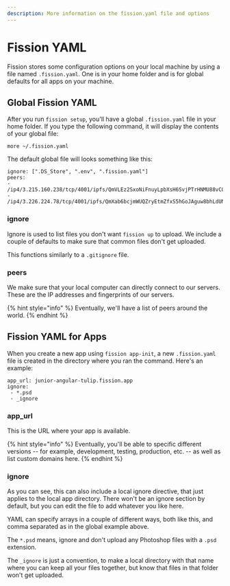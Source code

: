 ```yaml
---
description: More information on the fission.yaml file and options
---
```


# Fission YAML

Fission stores some configuration options on your local machine by using a file named `.fission.yaml`. One is in your home folder and is for global defaults for all apps on your machine.

## Global Fission YAML

After you run `fission setup`, you'll have a global `.fission.yaml` file in your home folder. If you type the following command, it will display the contents of your global file:

```text
more ~/.fission.yaml
```

The default global file will looks something like this:

```text
ignore: [".DS_Store", ".env", ".fission.yaml"]
peers:
- /ip4/3.215.160.238/tcp/4001/ipfs/QmVLEz2SxoNiFnuyLpbXsH6SvjPTrHNMU88vCQZyhgBzgw
- /ip4/3.226.224.78/tcp/4001/ipfs/QmXab6bcjmWUQZryEtmZfxS5hGoJAguw8bhLdUN5ZFQ2e5
```

### ignore

Ignore is used to list files you don't want `fission up` to upload. We include a couple of defaults to make sure that common files don't get uploaded.

This functions similarly to a `.gitignore` file.

### peers

We make sure that your local computer can directly connect to our servers. These are the IP addresses and fingerprints of our servers.

{% hint style="info" %}
Eventually, we'll have a list of peers around the world.
{% endhint %}

## Fission YAML for Apps

When you create a new app using `fission app-init`, a new `.fission.yaml` file is created in the directory where you ran the command. Here's an example:

```text
app_url: junior-angular-tulip.fission.app
ignore:
 - *.psd
 - _ignore
```

### app\_url

This is the URL where your app is available.

{% hint style="info" %}
Eventually, you'll be able to specific different versions -- for example, development, testing, production, etc. -- as well as list custom domains here.
{% endhint %}

### ignore

As you can see, this can also include a local ignore directive, that just applies to the local app directory. There won't be an ignore section by default, but you can edit the file to add whatever you like here.

YAML can specify arrays in a couple of different ways, both like this, and comma separated as in the global example above.

The `*.psd` means, ignore and don't upload any Photoshop files with a `.psd` extension.

The `_ignore` is just a convention, to make a local directory with that name where you can keep all your files together, but know that files in that folder won't get uploaded.

### 



